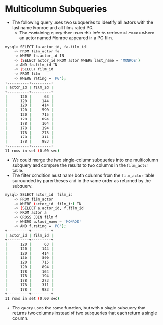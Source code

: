# Multicolumn Subqueries

- The following query uses two subqueries to identify all actors with the last name Monroe and all films rated PG.
  - The containing query then uses this info to retrieve all cases where an actor named Monroe appeared in a PG film.

```bash
mysql> SELECT fa.actor_id, fa.film_id
    -> FROM film_actor fa
    -> WHERE fa.actor_id IN
    -> (SELECT actor_id FROM actor WHERE last_name = 'MONROE')
    -> AND fa.film_id IN
    -> (SELECT film_id
    -> FROM film
    -> WHERE rating = 'PG');
+----------+---------+
| actor_id | film_id |
+----------+---------+
|      120 |      63 |
|      120 |     144 |
|      120 |     414 |
|      120 |     590 |
|      120 |     715 |
|      120 |     894 |
|      178 |     164 |
|      178 |     194 |
|      178 |     273 |
|      178 |     311 |
|      178 |     983 |
+----------+---------+
11 rows in set (0.00 sec)
```

- We could merge the two single-column subqueries into one multicolumn subquery and compare the results to two columns in the `film_actor` table.
- The filter condition must name both columns from the `film_actor` table surrounded by parentheses and in the same order as returned by the subquery.

```bash
mysql> SELECT actor_id, film_id
    -> FROM film_actor
    -> WHERE (actor_id, film_id) IN
    -> (SELECT a.actor_id, f.film_id
    -> FROM actor a
    -> CROSS JOIN film f
    -> WHERE a.last_name = 'MONROE'
    -> AND f.rating = 'PG');
+----------+---------+
| actor_id | film_id |
+----------+---------+
|      120 |      63 |
|      120 |     144 |
|      120 |     414 |
|      120 |     590 |
|      120 |     715 |
|      120 |     894 |
|      178 |     164 |
|      178 |     194 |
|      178 |     273 |
|      178 |     311 |
|      178 |     983 |
+----------+---------+
11 rows in set (0.00 sec)
```

- The query uses the same function, but with a single subquery that returns two columns instead of two subqueries that each return a single column.